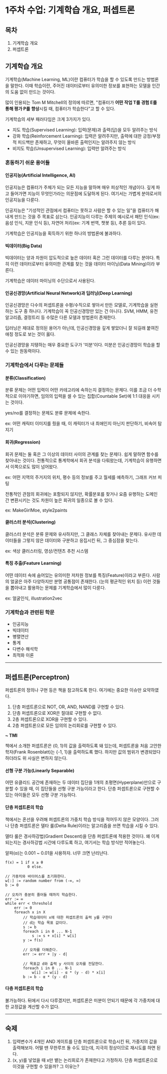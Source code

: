 # 1주차 수업: 기계학습 개요, 퍼셉트론

## 목차

1. 기계학습 개요
2. 퍼셉트론

## 기계학습 개요

기계학습(Machine Learning, ML)이란 컴퓨터가 학습을 할 수 있도록 만드는 방법론을 말한다. 이때 학습이란, 주어진 데이터로부터 유의미한 정보를 표현하는 모델을 인간의 도움 없이 만드는 것이다.

많이 인용되는 Tom M Mitchell의 정의에 따르면, "컴퓨터가 **어떤 작업 T를 경험 E를 통해 평가 P를** **향상**시킬 때, 컴퓨터가 학습한다"고 할 수 있다.

[^출처]: https://en.wikipedia.org/wiki/Machine_learning

기계학습의 세부 패러다임은 크게 3가지가 있다.

* 지도 학습(Supervised Learning): 입력(문제)과 출력(답)을 모두 알려주는 방식
* 강화 학습(Reinforcement Learning): 입력은 알려주지만, 출력에 대한 긍정/부정적 피드백만 존재하고, 무엇이 올바른 출력인지는 알려주지 않는 방식
* 비지도 학습(Unsupervised Learning): 입력만 알려주는 방식

### 혼동하기 쉬운 용어들

#### 인공지능(Artificial Intelligence, AI)

인공지능은 컴퓨터가 주체가 되는 모든 지능을 말하며 매우 피상적인 개념이다. 깊게 파고 들어가면 지능이 무엇인가라는 의문점에 도달하게 된다. 여기서는 가볍게 분야로서의 인공지능을 다룬다.

인공지능은 "기성적인 관점에서 컴퓨터는 못하고 사람은 할 수 있는 일"을 컴퓨터가 해내게 만드는 것을 주 목표로 삼는다. 인공지능이 다루는 주제의 예시로서 패턴 인식(ex: 음성 인식, 지문 인식 등), 자연어 처리(ex: 기계 번역, 챗봇 등), 추론 등이 있다.

기계학습은 인공지능을 획득하기 위한 하나의 방법론에 불과하다.

#### 빅데이터(Big Data)

빅데이터는 양과 차원이 압도적으로 높은 데이터 혹은 그런 데이터를 다루는 분야다. 특히 이런 데이터로부터 유의미한 관계를 찾는 것을 데이터 마이닝(Data Mining)이라 부른다.

기계학습은 데이터 마이닝의 수단으로서 사용된다.

#### 인공신경망(Artificial Neural Network)과 딥러닝(Deep Learning)

인공신경망은 다수의 퍼셉트론을 수평/수직으로 쌓아서 만든 모델로, 기계학습을 실현하는 도구 중 하나다. 기계학습이 꼭 인공신경망만 있는 건 아니다. SVM, HMM, 유전 알고리즘, 결정트리 등 수많은 다른 모델과 방법론이 존재한다.

딥러닝은 제대로 정의된 용어가 아닌데, 인공신경망을 깊게 쌓았더니 잘 되길래 붙여진 애칭 정도로 보는 것이 옳다.

인공신경망을 지탱하는 매우 중요한 도구가 '미분'이다. 미분은 인공신경망이 학습을 할 수 있는 원동력이다.

### 기계학습에서 다루는 문제들

#### 분류(Classification)



분류 문제는 어떤 입력이 어떤 카테고리에 속하는지 결정하는 문제다. 이를 조금 더 수학적으로 이야기하면, 임의의 입력을 셀 수 있는 집합(Countable Set)에 1:1 대응을 시키는 것이다.

yes/no를 결정하는 문제도 분류 문제에 속한다.

ex: 어떤 캐릭터 이미지를 줬을 때, 이 캐릭터가 내 최애인지 아닌지 판단하기, 비속어 탐지기

#### 회귀(Regression)

회귀 문제는 둘 혹은 그 이상의 데이터 사이의 관계를 찾는 문제다. 쉽게 말하면 함수를 찾아내는 것이다. 전통적으로 통계학에서 회귀 분석을 다뤄왔는데, 기계학습이 유행하면서 이쪽으로도 많이 넘어왔다.

ex: 어떤 지역의 주거지의 위치, 평수 등의 정보를 주고 월세를 예측하기, 그래프 커브 피팅

전통적인 관점의 회귀에는 포함되지 않지만, 확률분포를 찾거나 요즘 유행하는 도메인 간 변환시키는 것도 차원이 높은 회귀의 일종으로 볼 수 있다.

ex: MakeGirlMoe, style2paints

#### 클러스터 분석(Clustering)



클러스터 분석은 분류 문제와 유사하지만, 그 클래스 자체를 찾아내는 문제다. 유사한 데이터들을 그렇지 않은 데이터와 구분하고 응집시킨 뒤, 그 중심점을 찾는다.

ex: 색상 클러스터링, 영상/컨텐츠 추천 시스템

#### 특징 추출(Feature Learning)

어떤 데이터 속에 숨어있는 유의미한 저차원 정보를 특징(Feature)이라고 부른다. 사람의 얼굴은 아주 다양하지만 분명 공통점이 존재한다. (눈의 평균적인 위치 등) 이런 것들을 뽑아내고 활용하는 문제를 기계학습에서 많이 다룬다.

ex: 얼굴인식, illustration2vec

### 기계학습과 관련된 학문

* 인공지능
* 빅데이터
* 병렬연산
* 통계
* 다변수 해석학
* 최적화 이론

------

## 퍼셉트론(Perceptron)

퍼셉트론의 정의나 구현 등은 책을 참고하도록 한다. 여기에는 중요한 이슈만 요약하였다.

1. 단층 퍼셉트론으로 NOT, OR, AND, NAND를 구현할 수 있다.
2. 단층 퍼셉트론으로 XOR은 절대로 구현할 수 없다.
3. 2층 퍼셉트론으로 XOR을 구현할 수 있다.
4. 2층 퍼셉트론으로 모든 임의의 논리회로를 구현할 수 있다.

**~ TMI**

책에서 소개한 퍼셉트론은 {0, 1}의 값을 출력하도록 돼 있는데, 퍼셉트론을 처음 고안한 학자(Frank Rosenblatt)는 {-1, 1}을 출력하도록 했다. 하지만 값의 범위가 변경되었다 하더라도 위 사실은 변하지 않는다.

#### 선형 구분 가능(Linearly Separable)

어떤 유클리드 공간에 존재하는 두 데이터 집단을 1개의 초평면(Hyperplane)만으로 구분할 수 있을 때, 이 집단들을 선형 구분 가능이라고 한다. 단층 퍼셉트론으로 구현할 수 있는 아이들은 모두 선형 구분 가능하다.

[^설명]: 초평면이 받아들이기 너무 어렵다면, 2차원 공간에서 직선을 그어 구분할 수 있냐고 생각하면 된다.

#### 단층 퍼셉트론의 학습

책에서는 혼선을 우려해 퍼셉트론의 가중치 학습 방식을 적어두지 않은 모양이다. 그러나 단층 퍼셉트론은 델타 룰(Delta Rule)이라는 알고리즘을 쓰면 학습을 시킬 수 있다.

델타 룰은 경사하강법(Gradient Descent)을 단층 퍼셉트론에 적용한 것이다. 왜 이게 되는지는 경사하강법 시간에 다루도록 하고, 여기서는 학습 방식만 적어놓는다.

알파(α)는 0.001 ~ 0.01을 사용하자. 너무 크면 난리난다.

```pseudocode
f(x) = 1 if x ≥ θ
          0 else.

// 가중치와 바이어스를 초기화한다.
w[:] := random number from (-∞, ∞)
b := 0

// 오차가 충분히 줄어들 때까지 학습한다.
err := ∞
while err < threshold
	err := 0
	foreach x in X
		// 학습데이터 x에 대한 퍼셉트론의 출력 y를 구한다
		// d는 학습 목표 값이다.
		s := b
		foreach i in 0 ... N-1
			s := s + x[i] * w[i]
		y := f(s)
		
		// 오차를 더해준다.
		err := err + |y - d|
		
		// 목표값 d와 출력 y 사이의 오차를 전달한다.
		foreach i in 0 ... N-1		
			w[i] := w[i] - α * (y - d) * x[i]
		b := b - α * (y - d)
```



#### 다층 퍼셉트론의 학습

불가능하다. 뒤에서 다시 다루겠지만, 퍼셉트론은 미분이 안되기 때문에 각 가중치에 대한 교정값을 계산할 수가 없다.

------

## 숙제

1. 입력변수가 4개인 AND 게이트를 단층 퍼셉트론으로 학습시킨 뒤, 가중치의 값을 출력해보자. 어떨 땐 무한루프 돌 수도 있는데, 지극히 정상이므로 재시도를 하면 된다.
2. (x, y)를 넣었을 때 x만 뱉는 논리회로가 존재한다고 가정하자. 단층 퍼셉트론으로 이것을 구현할 수 있을까? 그 이유는?